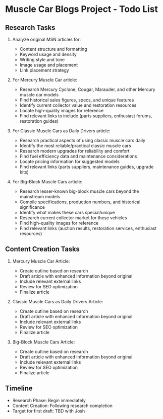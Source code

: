# Muscle Car Blogs Project - Todo List

## Research Tasks
1. Analyze original MSN articles for:
   - Content structure and formatting
   - Keyword usage and density
   - Writing style and tone
   - Image usage and placement
   - Link placement strategy

2. For Mercury Muscle Car article:
   - Research Mercury Cyclone, Cougar, Marauder, and other Mercury muscle car models
   - Find historical sales figures, specs, and unique features
   - Identify current collector value and restoration resources
   - Locate high-quality images for reference
   - Find relevant links to include (parts suppliers, enthusiast forums, restoration guides)

3. For Classic Muscle Cars as Daily Drivers article:
   - Research practical aspects of using classic muscle cars daily
   - Identify the most reliable/practical classic muscle cars
   - Research modern upgrades for reliability and comfort
   - Find fuel efficiency data and maintenance considerations
   - Locate pricing information for suggested models
   - Find relevant links (parts suppliers, maintenance guides, upgrade kits)

4. For Big-Block Muscle Cars article:
   - Research lesser-known big-block muscle cars beyond the mainstream models
   - Compile specifications, production numbers, and historical significance
   - Identify what makes these cars special/unique
   - Research current collector market for these vehicles
   - Find high-quality images for reference
   - Find relevant links (auction results, restoration services, enthusiast resources)

## Content Creation Tasks
1. Mercury Muscle Car Article:
   - Create outline based on research
   - Draft article with enhanced information beyond original
   - Include relevant external links
   - Review for SEO optimization
   - Finalize article

2. Classic Muscle Cars as Daily Drivers Article:
   - Create outline based on research
   - Draft article with enhanced information beyond original
   - Include relevant external links
   - Review for SEO optimization
   - Finalize article

3. Big-Block Muscle Cars Article:
   - Create outline based on research
   - Draft article with enhanced information beyond original
   - Include relevant external links
   - Review for SEO optimization
   - Finalize article

## Timeline
- Research Phase: Begin immediately
- Content Creation: Following research completion
- Target for first draft: TBD with Josh
